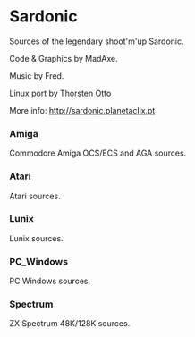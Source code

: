# Sardonic
Sources of the legendary shoot'm'up Sardonic.

Code & Graphics by MadAxe.

Music by Fred.

Linux port by Thorsten Otto

More info: http://sardonic.planetaclix.pt

### Amiga
Commodore Amiga OCS/ECS and AGA sources.

### Atari
Atari sources.

### Lunix
Lunix sources.

### PC_Windows
PC Windows sources.

### Spectrum
ZX Spectrum 48K/128K sources.
